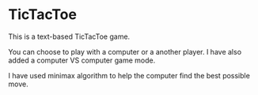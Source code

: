 # TicTacToe
This is a text-based TicTacToe game.

You can choose to play with a computer or a another player.
I have also added a computer VS computer game mode.

I have used minimax algorithm to help the computer find the best possible move.
